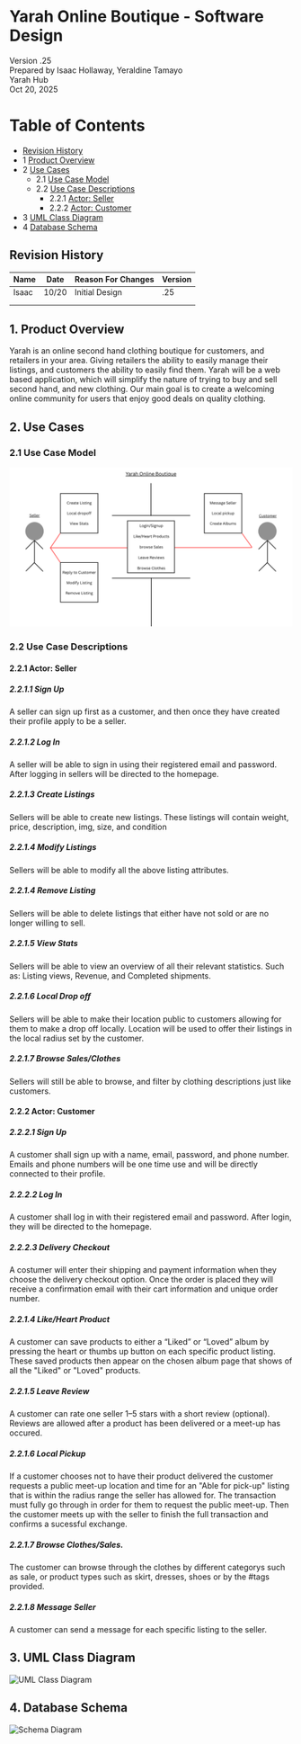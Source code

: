 # Yarah Online Boutique - Software Design 

Version .25  
Prepared by Isaac Hollaway, Yeraldine Tamayo\
Yarah Hub\
Oct 20, 2025

Table of Contents
=================
* [Revision History](#revision-history)
* 1 [Product Overview](#1-product-overview)
* 2 [Use Cases](#2-use-cases)
  * 2.1 [Use Case Model](#21-use-case-model)
  * 2.2 [Use Case Descriptions](#22-use-case-descriptions)
    * 2.2.1 [Actor: Seller](#221-actor-Seller)
    * 2.2.2 [Actor: Customer](#222-actor-Customer) 
* 3 [UML Class Diagram](#3-uml-class-diagram)
* 4 [Database Schema](#4-database-schema)

## Revision History
| Name | Date    | Reason For Changes  | Version   |
| ---- | ------- | ------------------- | --------- |
|Isaac |10/20    | Initial Design      |    .25    |
|      |         |                     |           |
|      |         |                     |           |

## 1. Product Overview
 Yarah is an online second hand clothing boutique for customers, and retailers in your area. Giving retailers the ability to easily manage their listings, and customers the ability to easily find them. Yarah will be a web based application, which will simplify the nature of trying to buy and sell second hand, and new clothing. Our main goal is to create a welcoming online community for users that enjoy good deals on quality clothing.

## 2. Use Cases
### 2.1 Use Case Model
![Use Case Model](https://github.com/yera888/IY-Team7/blob/a09dd5cc24649df55c6719c2018ff56cb3e141fc/doc/object-Oriented-Design/use-case-model.png)

### 2.2 Use Case Descriptions

#### 2.2.1 Actor: Seller
##### 2.2.1.1 Sign Up
A seller can sign up first as a customer, and then once they have created their profile apply to be a seller.
##### 2.2.1.2 Log In
A seller will be able to sign in using their registered email and password. After logging in sellers will be directed to the homepage.
##### 2.2.1.3 Create Listings
Sellers will be able to create new listings. These listings will contain weight, price, description, img, size, and condition
##### 2.2.1.4 Modify Listings
Sellers will be able to modify all the above listing attributes.
##### 2.2.1.4 Remove Listing
Sellers will be able to delete listings that either have not sold or are no longer willing to sell.
##### 2.2.1.5 View Stats
Sellers will be able to view an overview of all their relevant statistics. Such as: Listing views, Revenue, and Completed shipments.
##### 2.2.1.6 Local Drop off
Sellers will be able to make their location public to customers allowing for them to make a drop off locally. Location will be used to offer their listings in the local radius set by the customer.
##### 2.2.1.7 Browse Sales/Clothes
Sellers will still be able to browse, and filter by clothing descriptions just like customers.

#### 2.2.2 Actor: Customer
##### 2.2.2.1 Sign Up
A customer shall sign up with a name, email, password, and phone number. Emails and phone numbers will be one time use and will be directly connected to their profile.

##### 2.2.2.2 Log In
A customer shall log in with their registered email and password. After login, they will be directed to the homepage.

##### 2.2.2.3 Delivery Checkout
A costumer will enter their shipping and payment information when they choose the delivery checkout option. Once the order is placed they will receive a confirmation email with their cart information and unique order number.

##### 2.2.1.4 Like/Heart Product
A customer can save products to either a “Liked” or “Loved” album by pressing the heart or thumbs up button on each specific product listing. These saved products then appear on the chosen album page that shows of all the "Liked" or "Loved" products.

##### 2.2.1.5 Leave Review
A customer can rate one seller 1–5 stars with a short review (optional). Reviews are allowed after a product has been delivered or a meet-up has occured.

##### 2.2.1.6 Local Pickup
If a customer chooses not to have their product delivered the customer requests a public meet-up location and time for an "Able for pick-up" listing that is within the radius range the seller has allowed for. The transaction must fully go through in order for them to request the public meet-up. Then the customer meets up with the seller to finish the full transaction and confirms a sucessful exchange.

##### 2.2.1.7 Browse Clothes/Sales. 
The customer can browse through the clothes by different categorys such as sale, or product types such as skirt, dresses, shoes or by the #tags provided.

##### 2.2.1.8 Message Seller
A customer can send a message for each specific listing to the seller.

## 3. UML Class Diagram
![UML Class Diagram](https://github.com/csc340-uncg/f25-team0/blob/main/doc/Object-Oriented-Design/UMLdiagram.png)
## 4. Database Schema
![Schema Diagram](https://github.com/csc340-uncg/f25-team0/blob/main/doc/use-case-model.png)
